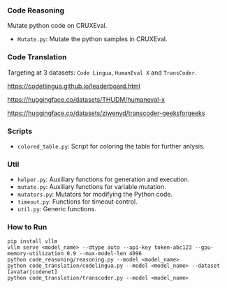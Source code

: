 ### Code Reasoning

Mutate python code on CRUXEval.

- `Mutate.py`: Mutate the python samples in CRUXEval.



### Code Translation

Targeting at 3 datasets: `Code Lingua`, `HumanEval X` and `TransCoder`.

https://codetlingua.github.io/leaderboard.html

https://huggingface.co/datasets/THUDM/humaneval-x

https://huggingface.co/datasets/ziwenyd/transcoder-geeksforgeeks 



### Scripts

- `colored_table.py`: Script for coloring the table for further anlysis.



### Util

- `helper.py`: Auxiliary functions for generation and execution.
- `mutate.py`: Auxiliary functions for variable mutation.
- `mutators.py`: Mutators for modifying the Python code.
- `timeout.py`: Functions for timeout control.
- `util.py`: Generic functions.


### How to Run
```
pip install vllm
vllm serve <model_name> --dtype auto --api-key token-abc123 --gpu-memory-utilization 0.9 --max-model-len 4096
python code_reasoning/reasoning.py --model <model_name>
python code_translation/codelingua.py --model <model_name> --dataset [avatar|codenet]
python code_translation/transcoder.py --model <model_name>
```
